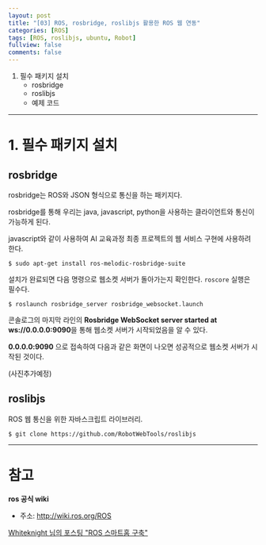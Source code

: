 ```yaml
---
layout: post
title: "[03] ROS, rosbridge, roslibjs 활용한 ROS 웹 연동"
categories: [ROS]
tags: [ROS, roslibjs, ubuntu, Robot]
fullview: false
comments: false
---
```


1. 필수 패키지 설치
    + rosbridge
    + roslibjs
    + 예제 코드

---

# 1. 필수 패키지 설치

## rosbridge

rosbridge는 ROS와 JSON 형식으로 통신을 하는 패키지다.

rosbridge를 통해 우리는 java, javascript, python을 사용하는 클라이언트와 통신이 가능하게 된다.

javascript와 같이 사용하여 AI 교육과정 최종 프로젝트의 웹 서비스 구현에 사용하려 한다.

```console
$ sudo apt-get install ros-melodic-rosbridge-suite
```

설치가 완료되면 다음 명령으로 웹소켓 서버가 돌아가는지 확인한다. `roscore` 실행은 필수다.

```console
$ roslaunch rosbridge_server rosbridge_websocket.launch
```

콘솔로그의 마지막 라인의 **Rosbridge WebSocket server started at ws://0.0.0.0:9090**을 통해 웹소켓 서버가 시작되었음을 알 수 있다.

**0.0.0.0:9090** 으로 접속하여 다음과 같은 화면이 나오면 성공적으로 웹소켓 서버가 시작된 것이다.

(사진추가예정)

## roslibjs

ROS 웹 통신을 위한 자바스크립트 라이브러리.

```console
$ git clone https://github.com/RobotWebTools/roslibjs
```

---

# 참고

**ros 공식 wiki**

- 주소: <http://wiki.ros.org/ROS>

[Whiteknight 님의 포스팅 "ROS 스마트홈 구축"](https://whiteknight3672.tistory.com/245)